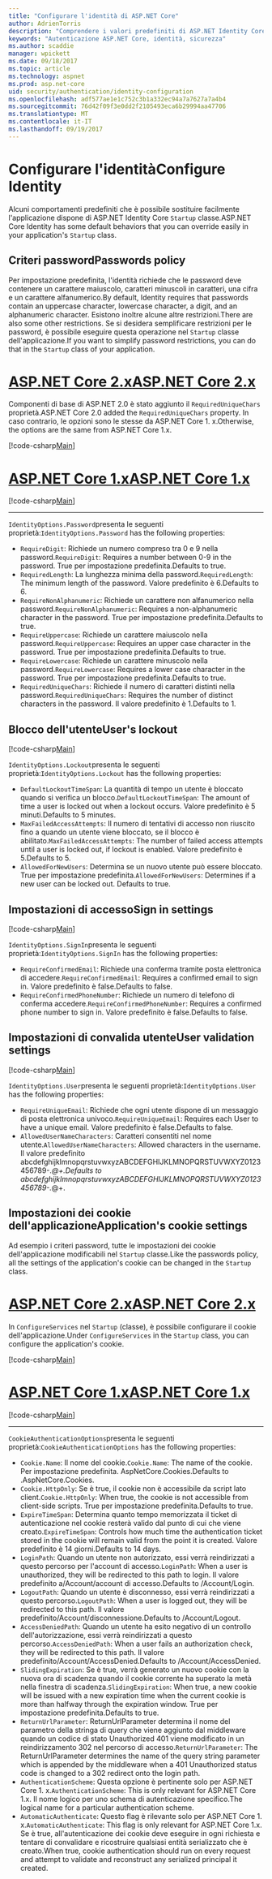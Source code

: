```yaml
---
title: "Configurare l'identità di ASP.NET Core"
author: AdrienTorris
description: "Comprendere i valori predefiniti di ASP.NET Identity Core e configurare le varie proprietà di identità per l'utilizzo di valori personalizzati."
keywords: "Autenticazione ASP.NET Core, identità, sicurezza"
ms.author: scaddie
manager: wpickett
ms.date: 09/18/2017
ms.topic: article
ms.technology: aspnet
ms.prod: asp.net-core
uid: security/authentication/identity-configuration
ms.openlocfilehash: adf577ae1e1c752c3b1a332ec94a7a7627a7a4b4
ms.sourcegitcommit: 76d42f09f3e0dd2f2105493eca6b29994aa47706
ms.translationtype: MT
ms.contentlocale: it-IT
ms.lasthandoff: 09/19/2017
---
```

# <a name="configure-identity"></a><span data-ttu-id="58217-104">Configurare l'identità</span><span class="sxs-lookup"><span data-stu-id="58217-104">Configure Identity</span></span>

<span data-ttu-id="58217-105">Alcuni comportamenti predefiniti che è possibile sostituire facilmente l'applicazione dispone di ASP.NET Identity Core `Startup` classe.</span><span class="sxs-lookup"><span data-stu-id="58217-105">ASP.NET Core Identity has some default behaviors that you can override easily in your application's `Startup` class.</span></span>

## <a name="passwords-policy"></a><span data-ttu-id="58217-106">Criteri password</span><span class="sxs-lookup"><span data-stu-id="58217-106">Passwords policy</span></span>

<span data-ttu-id="58217-107">Per impostazione predefinita, l'identità richiede che le password deve contenere un carattere maiuscolo, caratteri minuscoli in caratteri, una cifra e un carattere alfanumerico.</span><span class="sxs-lookup"><span data-stu-id="58217-107">By default, Identity requires that passwords contain an uppercase character, lowercase character, a digit, and an alphanumeric character.</span></span> <span data-ttu-id="58217-108">Esistono inoltre alcune altre restrizioni.</span><span class="sxs-lookup"><span data-stu-id="58217-108">There are also some other restrictions.</span></span> <span data-ttu-id="58217-109">Se si desidera semplificare restrizioni per le password, è possibile eseguire questa operazione nel `Startup` classe dell'applicazione.</span><span class="sxs-lookup"><span data-stu-id="58217-109">If you want to simplify password restrictions, you can do that in the `Startup` class of your application.</span></span>

# <a name="aspnet-core-2xtabaspnetcore2x"></a>[<span data-ttu-id="58217-110">ASP.NET Core 2.x</span><span class="sxs-lookup"><span data-stu-id="58217-110">ASP.NET Core 2.x</span></span>](#tab/aspnetcore2x)

<span data-ttu-id="58217-111">Componenti di base di ASP.NET 2.0 è stato aggiunto il `RequiredUniqueChars` proprietà.</span><span class="sxs-lookup"><span data-stu-id="58217-111">ASP.NET Core 2.0 added the `RequiredUniqueChars` property.</span></span> <span data-ttu-id="58217-112">In caso contrario, le opzioni sono le stesse da ASP.NET Core 1. x.</span><span class="sxs-lookup"><span data-stu-id="58217-112">Otherwise, the options are the same from ASP.NET Core 1.x.</span></span>

[!code-csharp[Main](identity/sample/src/ASPNETv2-IdentityDemo-Configuration/Startup.cs?range=29-37,50-52)]

# <a name="aspnet-core-1xtabaspnetcore1x"></a>[<span data-ttu-id="58217-113">ASP.NET Core 1.x</span><span class="sxs-lookup"><span data-stu-id="58217-113">ASP.NET Core 1.x</span></span>](#tab/aspnetcore1x)

[!code-csharp[Main](identity/sample/src/ASPNET-IdentityDemo-PrimaryKeysConfig/Startup.cs?range=58-65,84)]

---

<span data-ttu-id="58217-114">`IdentityOptions.Password`presenta le seguenti proprietà:</span><span class="sxs-lookup"><span data-stu-id="58217-114">`IdentityOptions.Password` has the following properties:</span></span>
* <span data-ttu-id="58217-115">`RequireDigit`: Richiede un numero compreso tra 0 e 9 nella password.</span><span class="sxs-lookup"><span data-stu-id="58217-115">`RequireDigit`: Requires a number between 0-9 in the password.</span></span> <span data-ttu-id="58217-116">True per impostazione predefinita.</span><span class="sxs-lookup"><span data-stu-id="58217-116">Defaults to true.</span></span>
* <span data-ttu-id="58217-117">`RequiredLength`: La lunghezza minima della password.</span><span class="sxs-lookup"><span data-stu-id="58217-117">`RequiredLength`: The minimum length of the password.</span></span> <span data-ttu-id="58217-118">Valore predefinito è 6.</span><span class="sxs-lookup"><span data-stu-id="58217-118">Defaults to 6.</span></span>
* <span data-ttu-id="58217-119">`RequireNonAlphanumeric`: Richiede un carattere non alfanumerico nella password.</span><span class="sxs-lookup"><span data-stu-id="58217-119">`RequireNonAlphanumeric`: Requires a non-alphanumeric character in the password.</span></span> <span data-ttu-id="58217-120">True per impostazione predefinita.</span><span class="sxs-lookup"><span data-stu-id="58217-120">Defaults to true.</span></span>
* <span data-ttu-id="58217-121">`RequireUppercase`: Richiede un carattere maiuscolo nella password.</span><span class="sxs-lookup"><span data-stu-id="58217-121">`RequireUppercase`: Requires an upper case character in the password.</span></span> <span data-ttu-id="58217-122">True per impostazione predefinita.</span><span class="sxs-lookup"><span data-stu-id="58217-122">Defaults to true.</span></span>
* <span data-ttu-id="58217-123">`RequireLowercase`: Richiede un carattere minuscolo nella password.</span><span class="sxs-lookup"><span data-stu-id="58217-123">`RequireLowercase`: Requires a lower case character in the password.</span></span> <span data-ttu-id="58217-124">True per impostazione predefinita.</span><span class="sxs-lookup"><span data-stu-id="58217-124">Defaults to true.</span></span>
* <span data-ttu-id="58217-125">`RequiredUniqueChars`: Richiede il numero di caratteri distinti nella password.</span><span class="sxs-lookup"><span data-stu-id="58217-125">`RequiredUniqueChars`: Requires the number of distinct characters in the password.</span></span> <span data-ttu-id="58217-126">Il valore predefinito è 1.</span><span class="sxs-lookup"><span data-stu-id="58217-126">Defaults to 1.</span></span>


## <a name="users-lockout"></a><span data-ttu-id="58217-127">Blocco dell'utente</span><span class="sxs-lookup"><span data-stu-id="58217-127">User's lockout</span></span>

[!code-csharp[Main](identity/sample/src/ASPNETv2-IdentityDemo-Configuration/Startup.cs?range=29-30,39-42,50-52)]

<span data-ttu-id="58217-128">`IdentityOptions.Lockout`presenta le seguenti proprietà:</span><span class="sxs-lookup"><span data-stu-id="58217-128">`IdentityOptions.Lockout` has the following properties:</span></span>
* <span data-ttu-id="58217-129">`DefaultLockoutTimeSpan`: La quantità di tempo un utente è bloccato quando si verifica un blocco.</span><span class="sxs-lookup"><span data-stu-id="58217-129">`DefaultLockoutTimeSpan`: The amount of time a user is locked out when a lockout occurs.</span></span> <span data-ttu-id="58217-130">Valore predefinito è 5 minuti.</span><span class="sxs-lookup"><span data-stu-id="58217-130">Defaults to 5 minutes.</span></span>
* <span data-ttu-id="58217-131">`MaxFailedAccessAttempts`: Il numero di tentativi di accesso non riuscito fino a quando un utente viene bloccato, se il blocco è abilitato.</span><span class="sxs-lookup"><span data-stu-id="58217-131">`MaxFailedAccessAttempts`: The number of failed access attempts until a user is locked out, if lockout is enabled.</span></span> <span data-ttu-id="58217-132">Valore predefinito è 5.</span><span class="sxs-lookup"><span data-stu-id="58217-132">Defaults to 5.</span></span>
* <span data-ttu-id="58217-133">`AllowedForNewUsers`: Determina se un nuovo utente può essere bloccato. True per impostazione predefinita.</span><span class="sxs-lookup"><span data-stu-id="58217-133">`AllowedForNewUsers`: Determines if a new user can be locked out. Defaults to true.</span></span>


## <a name="sign-in-settings"></a><span data-ttu-id="58217-134">Impostazioni di accesso</span><span class="sxs-lookup"><span data-stu-id="58217-134">Sign in settings</span></span>

[!code-csharp[Main](identity/sample/src/ASPNETv2-IdentityDemo-Configuration/Startup.cs?range=29-30,44-46,50-52)]

<span data-ttu-id="58217-135">`IdentityOptions.SignIn`presenta le seguenti proprietà:</span><span class="sxs-lookup"><span data-stu-id="58217-135">`IdentityOptions.SignIn` has the following properties:</span></span>
* <span data-ttu-id="58217-136">`RequireConfirmedEmail`: Richiede una conferma tramite posta elettronica di accedere.</span><span class="sxs-lookup"><span data-stu-id="58217-136">`RequireConfirmedEmail`: Requires a confirmed email to sign in.</span></span> <span data-ttu-id="58217-137">Valore predefinito è false.</span><span class="sxs-lookup"><span data-stu-id="58217-137">Defaults to false.</span></span>
* <span data-ttu-id="58217-138">`RequireConfirmedPhoneNumber`: Richiede un numero di telefono di conferma accedere.</span><span class="sxs-lookup"><span data-stu-id="58217-138">`RequireConfirmedPhoneNumber`: Requires a confirmed phone number to sign in.</span></span> <span data-ttu-id="58217-139">Valore predefinito è false.</span><span class="sxs-lookup"><span data-stu-id="58217-139">Defaults to false.</span></span>


## <a name="user-validation-settings"></a><span data-ttu-id="58217-140">Impostazioni di convalida utente</span><span class="sxs-lookup"><span data-stu-id="58217-140">User validation settings</span></span>

[!code-csharp[Main](identity/sample/src/ASPNETv2-IdentityDemo-Configuration/Startup.cs?range=29-30,48-52)]

<span data-ttu-id="58217-141">`IdentityOptions.User`presenta le seguenti proprietà:</span><span class="sxs-lookup"><span data-stu-id="58217-141">`IdentityOptions.User` has the following properties:</span></span>
* <span data-ttu-id="58217-142">`RequireUniqueEmail`: Richiede che ogni utente dispone di un messaggio di posta elettronica univoco.</span><span class="sxs-lookup"><span data-stu-id="58217-142">`RequireUniqueEmail`: Requires each User to have a unique email.</span></span> <span data-ttu-id="58217-143">Valore predefinito è false.</span><span class="sxs-lookup"><span data-stu-id="58217-143">Defaults to false.</span></span>
* <span data-ttu-id="58217-144">`AllowedUserNameCharacters`: Caratteri consentiti nel nome utente.</span><span class="sxs-lookup"><span data-stu-id="58217-144">`AllowedUserNameCharacters`: Allowed characters in the username.</span></span> <span data-ttu-id="58217-145">Il valore predefinito abcdefghijklmnopqrstuvwxyzABCDEFGHIJKLMNOPQRSTUVWXYZ0123456789-._@+.</span><span class="sxs-lookup"><span data-stu-id="58217-145">Defaults to abcdefghijklmnopqrstuvwxyzABCDEFGHIJKLMNOPQRSTUVWXYZ0123456789-._@+.</span></span>

## <a name="applications-cookie-settings"></a><span data-ttu-id="58217-146">Impostazioni dei cookie dell'applicazione</span><span class="sxs-lookup"><span data-stu-id="58217-146">Application's cookie settings</span></span>

<span data-ttu-id="58217-147">Ad esempio i criteri password, tutte le impostazioni dei cookie dell'applicazione modificabili nel `Startup` classe.</span><span class="sxs-lookup"><span data-stu-id="58217-147">Like the passwords policy, all the settings of the application's cookie can be changed in the `Startup` class.</span></span>

# <a name="aspnet-core-2xtabaspnetcore2x"></a>[<span data-ttu-id="58217-148">ASP.NET Core 2.x</span><span class="sxs-lookup"><span data-stu-id="58217-148">ASP.NET Core 2.x</span></span>](#tab/aspnetcore2x)

<span data-ttu-id="58217-149">In `ConfigureServices` nel `Startup` (classe), è possibile configurare il cookie dell'applicazione.</span><span class="sxs-lookup"><span data-stu-id="58217-149">Under `ConfigureServices` in the `Startup` class, you can configure the application's cookie.</span></span>

[!code-csharp[Main](identity/sample/src/ASPNETv2-IdentityDemo-Configuration/Startup.cs?name=snippet_configurecookie)]

# <a name="aspnet-core-1xtabaspnetcore1x"></a>[<span data-ttu-id="58217-150">ASP.NET Core 1.x</span><span class="sxs-lookup"><span data-stu-id="58217-150">ASP.NET Core 1.x</span></span>](#tab/aspnetcore1x)

[!code-csharp[Main](identity/sample/src/ASPNET-IdentityDemo-PrimaryKeysConfig/Startup.cs?range=58-59,72-80,84)]

--- 

<span data-ttu-id="58217-151">`CookieAuthenticationOptions`presenta le seguenti proprietà:</span><span class="sxs-lookup"><span data-stu-id="58217-151">`CookieAuthenticationOptions` has the following properties:</span></span>
* <span data-ttu-id="58217-152">`Cookie.Name`: Il nome del cookie.</span><span class="sxs-lookup"><span data-stu-id="58217-152">`Cookie.Name`: The name of the cookie.</span></span> <span data-ttu-id="58217-153">Per impostazione predefinita. AspNetCore.Cookies.</span><span class="sxs-lookup"><span data-stu-id="58217-153">Defaults to .AspNetCore.Cookies.</span></span>
* <span data-ttu-id="58217-154">`Cookie.HttpOnly`: Se è true, il cookie non è accessibile da script lato client.</span><span class="sxs-lookup"><span data-stu-id="58217-154">`Cookie.HttpOnly`: When true, the cookie is not accessible from client-side scripts.</span></span> <span data-ttu-id="58217-155">True per impostazione predefinita.</span><span class="sxs-lookup"><span data-stu-id="58217-155">Defaults to true.</span></span>
* <span data-ttu-id="58217-156">`ExpireTimeSpan`: Determina quanto tempo memorizzata il ticket di autenticazione nel cookie resterà valido dal punto di cui che viene creato.</span><span class="sxs-lookup"><span data-stu-id="58217-156">`ExpireTimeSpan`: Controls how much time the authentication ticket stored in the cookie will remain valid from the point it is created.</span></span> <span data-ttu-id="58217-157">Valore predefinito è 14 giorni.</span><span class="sxs-lookup"><span data-stu-id="58217-157">Defaults to 14 days.</span></span>
* <span data-ttu-id="58217-158">`LoginPath`: Quando un utente non autorizzato, essi verrà reindirizzati a questo percorso per l'account di accesso.</span><span class="sxs-lookup"><span data-stu-id="58217-158">`LoginPath`: When a user is unauthorized, they will be redirected to this path to login.</span></span> <span data-ttu-id="58217-159">Il valore predefinito a/Account/account di accesso.</span><span class="sxs-lookup"><span data-stu-id="58217-159">Defaults to /Account/Login.</span></span>
* <span data-ttu-id="58217-160">`LogoutPath`: Quando un utente è disconnesso, essi verrà reindirizzati a questo percorso.</span><span class="sxs-lookup"><span data-stu-id="58217-160">`LogoutPath`: When a user is logged out, they will be redirected to this path.</span></span> <span data-ttu-id="58217-161">Il valore predefinito/Account/disconnessione.</span><span class="sxs-lookup"><span data-stu-id="58217-161">Defaults to /Account/Logout.</span></span>
* <span data-ttu-id="58217-162">`AccessDeniedPath`: Quando un utente ha esito negativo di un controllo dell'autorizzazione, essi verrà reindirizzati a questo percorso.</span><span class="sxs-lookup"><span data-stu-id="58217-162">`AccessDeniedPath`: When a user fails an authorization check, they will be redirected to this path.</span></span> <span data-ttu-id="58217-163">Il valore predefinito/Account/AccessDenied.</span><span class="sxs-lookup"><span data-stu-id="58217-163">Defaults to /Account/AccessDenied.</span></span>
* <span data-ttu-id="58217-164">`SlidingExpiration`: Se è true, verrà generato un nuovo cookie con la nuova ora di scadenza quando il cookie corrente ha superato la metà nella finestra di scadenza.</span><span class="sxs-lookup"><span data-stu-id="58217-164">`SlidingExpiration`: When true, a new cookie will be issued with a new expiration time when the current cookie is more than halfway through the expiration window.</span></span> <span data-ttu-id="58217-165">True per impostazione predefinita.</span><span class="sxs-lookup"><span data-stu-id="58217-165">Defaults to true.</span></span>
* <span data-ttu-id="58217-166">`ReturnUrlParameter`: ReturnUrlParameter determina il nome del parametro della stringa di query che viene aggiunto dal middleware quando un codice di stato Unauthorized 401 viene modificato in un reindirizzamento 302 nel percorso di accesso.</span><span class="sxs-lookup"><span data-stu-id="58217-166">`ReturnUrlParameter`: The ReturnUrlParameter determines the name of the query string parameter which is appended by the middleware when a 401 Unauthorized status code is changed to a 302 redirect onto the login path.</span></span>
* <span data-ttu-id="58217-167">`AuthenticationScheme`: Questa opzione è pertinente solo per ASP.NET Core 1. x.</span><span class="sxs-lookup"><span data-stu-id="58217-167">`AuthenticationScheme`: This is only relevant for ASP.NET Core 1.x.</span></span> <span data-ttu-id="58217-168">Il nome logico per uno schema di autenticazione specifico.</span><span class="sxs-lookup"><span data-stu-id="58217-168">The logical name for a particular authentication scheme.</span></span>
* <span data-ttu-id="58217-169">`AutomaticAuthenticate`: Questo flag è rilevante solo per ASP.NET Core 1. x.</span><span class="sxs-lookup"><span data-stu-id="58217-169">`AutomaticAuthenticate`: This flag is only relevant for ASP.NET Core 1.x.</span></span> <span data-ttu-id="58217-170">Se è true, all'autenticazione dei cookie deve eseguire in ogni richiesta e tentare di convalidare e ricostruire qualsiasi entità serializzato che è creato.</span><span class="sxs-lookup"><span data-stu-id="58217-170">When true, cookie authentication should run on every request and attempt to validate and reconstruct any serialized principal it created.</span></span>

